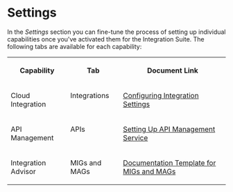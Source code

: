 <!-- loio9e64d054a08a4d88ad6836be294cbf88 -->

# Settings

In the *Settings* section you can fine-tune the process of setting up individual capabilities once you've activated them for the Integration Suite. The following tabs are available for each capability:

<a name="loio9e64d054a08a4d88ad6836be294cbf88__table_xmp_m2x_l5b"/>


<table>
<tr>
<th valign="top">

Capability



</th>
<th valign="top">

Tab



</th>
<th valign="top">

Document Link



</th>
</tr>
<tr>
<td valign="top">

Cloud Integration



</td>
<td valign="top">

Integrations



</td>
<td valign="top">

[Configuring Integration Settings](configuring-integration-settings-de929c6.md)



</td>
</tr>
<tr>
<td valign="top">

API Management



</td>
<td valign="top">

APIs



</td>
<td valign="top">

[Setting Up API Management Service](setting-up-api-management-service-f34e86c.md)



</td>
</tr>
<tr>
<td valign="top">

Integration Advisor



</td>
<td valign="top">

MIGs and MAGs



</td>
<td valign="top">

[Documentation Template for MIGs and MAGs](documentation-template-for-migs-and-mags-4c442af.md)



</td>
</tr>
</table>

